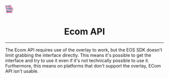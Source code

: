 <a href="/README.md"><img src="/com.playeveryware.eos/Documentation~/images/PlayEveryWareLogo.gif" alt="README.md" width="5%"/></a>

# <div align="center">Ecom API</div>
---

The Ecom API requires use of the overlay to work, but the EOS SDK doesn't limit grabbing the interface directly. 
This means it's possible to get the interface and try to use it even if it's not technically possible to use it.
Furthermore, this means on platforms that don't support the overlay, ECom API isn't usable.
